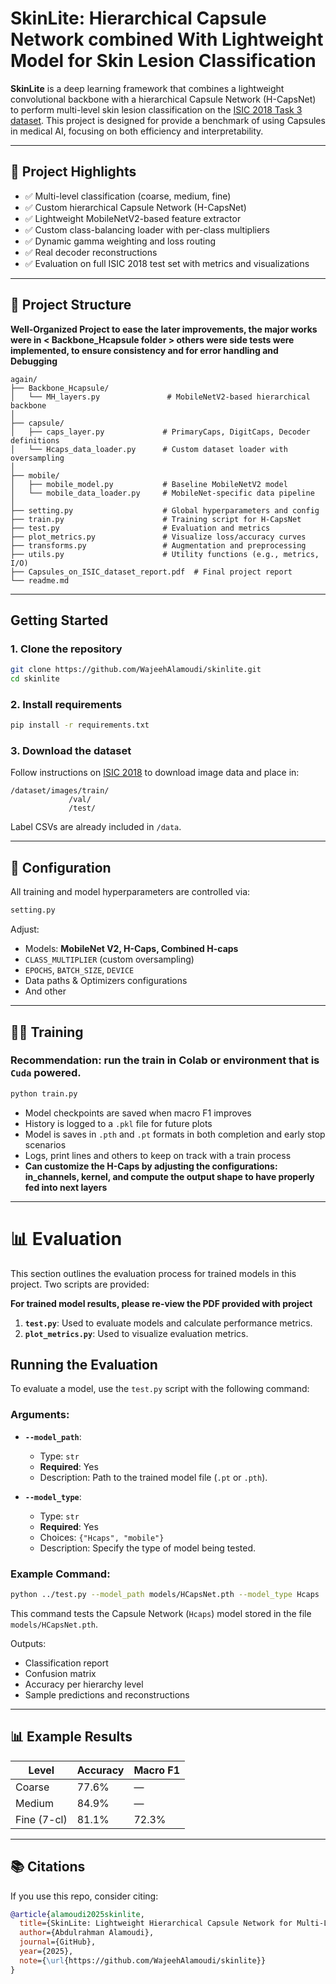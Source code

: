 # SkinLite: Hierarchical Capsule Network combined With Lightweight Model for Skin Lesion Classification

**SkinLite** is a deep learning framework that combines a
lightweight convolutional backbone with a hierarchical
Capsule Network (H-CapsNet) to perform multi-level skin
lesion classification
on the [ISIC 2018 Task 3 dataset](https://challenge.isic-archive.com/data/).
This project is designed for provide a benchmark of using Capsules
in medical AI,
focusing on both efficiency and interpretability.

---

## 🧠 Project Highlights

- ✅ Multi-level classification (coarse, medium, fine)
- ✅ Custom hierarchical Capsule Network (H-CapsNet)
- ✅ Lightweight MobileNetV2-based feature extractor
- ✅ Custom class-balancing loader with per-class multipliers
- ✅ Dynamic gamma weighting and loss routing
- ✅ Real decoder reconstructions
- ✅ Evaluation on full ISIC 2018 test set with metrics and visualizations

---

## 📁 Project Structure
**Well-Organized Project to ease the later improvements,
the major works were in < Backbone_Hcapsule folder > others were side tests were implemented,
to ensure consistency and for error handling and Debugging**
```
again/
├── Backbone_Hcapsule/
│   └── MH_layers.py               # MobileNetV2-based hierarchical backbone
│
├── capsule/
│   ├── caps_layer.py             # PrimaryCaps, DigitCaps, Decoder definitions
│   └── Hcaps_data_loader.py      # Custom dataset loader with oversampling
│
├── mobile/
│   ├── mobile_model.py           # Baseline MobileNetV2 model
│   └── mobile_data_loader.py     # MobileNet-specific data pipeline
│
├── setting.py                    # Global hyperparameters and config
├── train.py                      # Training script for H-CapsNet
├── test.py                       # Evaluation and metrics
├── plot_metrics.py               # Visualize loss/accuracy curves
├── transforms.py                 # Augmentation and preprocessing
├── utils.py                      # Utility functions (e.g., metrics, I/O)
├── Capsules_on_ISIC_dataset_report.pdf  # Final project report
└── readme.md
```

---

##  Getting Started

### 1. Clone the repository

```bash
git clone https://github.com/WajeehAlamoudi/skinlite.git
cd skinlite
```

### 2. Install requirements

```bash
pip install -r requirements.txt
```

### 3. Download the dataset

Follow instructions on [ISIC 2018](https://challenge.isic-archive.com/data/) to download image data and place in:

```
/dataset/images/train/
             /val/
             /test/
```

Label CSVs are already included in `/data`.

---

## 💠 Configuration

All training and model hyperparameters are controlled via:

```python
setting.py
```

Adjust:
- Models: **MobileNet V2, H-Caps, Combined H-caps**
- `CLASS_MULTIPLIER` (custom oversampling)
- `EPOCHS`, `BATCH_SIZE`, `DEVICE`
- Data paths & Optimizers configurations
- And other

---

## 🏋️‍♂️ Training
### Recommendation: run the train in Colab or environment that is ```Cuda``` powered.

```bash
python train.py
```

- Model checkpoints are saved when macro F1 improves
- History is logged to a `.pkl` file for future plots
- Model is saves in `.pth` and `.pt` formats in both completion and early stop scenarios
- Logs, print lines and others to keep on track with a train process
- **Can customize the H-Caps by adjusting the configurations: in_channels, kernel,
and compute the output shape to have properly fed into next layers**

---

# 📊 Evaluation

This section outlines the evaluation process for trained models in this project. Two scripts are provided:

**For trained model results, please re-view the PDF provided with project**

1. **`test.py`**: Used to evaluate models and calculate performance metrics.
2. **`plot_metrics.py`**: Used to visualize evaluation metrics.

## Running the Evaluation

To evaluate a model, use the `test.py` script with the following command:
### Arguments:
- **`--model_path`**:
  - Type: `str`
  - **Required**: Yes
  - Description: Path to the trained model file (`.pt` or `.pth`).

- **`--model_type`**:
  - Type: `str`
  - **Required**: Yes
  - Choices: `{"Hcaps", "mobile"}`
  - Description: Specify the type of model being tested.

### Example Command:
```bash
python ../test.py --model_path models/HCapsNet.pth --model_type Hcaps
```

This command tests the Capsule Network (`Hcaps`) model stored in the file `models/HCapsNet.pth`.

Outputs:
- Classification report
- Confusion matrix
- Accuracy per hierarchy level
- Sample predictions and reconstructions

---

## 📊 Example Results

| Level       | Accuracy | Macro F1 |
|-------------|----------|----------|
| Coarse      | 77.6%    | —        |
| Medium      | 84.9%    | —        |
| Fine (7-cl) | 81.1%    | 72.3%    |

---

## 📚 Citations

If you use this repo, consider citing:

```bibtex
@article{alamoudi2025skinlite,
  title={SkinLite: Lightweight Hierarchical Capsule Network for Multi-Level Skin Lesion Classification},
  author={Abdulrahman Alamoudi},
  journal={GitHub},
  year={2025},
  note={\url{https://github.com/WajeehAlamoudi/skinlite}}
}
```

